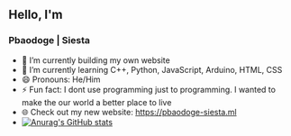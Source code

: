 ## Hello, I'm 
### Pbaodoge | Siesta
- 🔭 I’m currently building my own website
- 🌱 I’m currently learning C++, Python, JavaScript, Arduino, HTML, CSS
- 😄 Pronouns: He/Him
- ⚡ Fun fact: I dont use programming just to programming. I wanted to make the our world a better place to live
- 🌐 Check out my new website: https://pbaodoge-siesta.ml
- [![Anurag's GitHub stats](https://github-readme-stats.vercel.app/api?username=Pbaodoge&show_icons=true&theme=dark)](https://github.com/anuraghazra/github-readme-stats)
